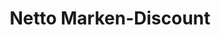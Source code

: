---
title: "Netto Marken-Discount"
url: /leipzig/netto-marken-discount-bornaische-strasse/
shop: Supermarkt
---